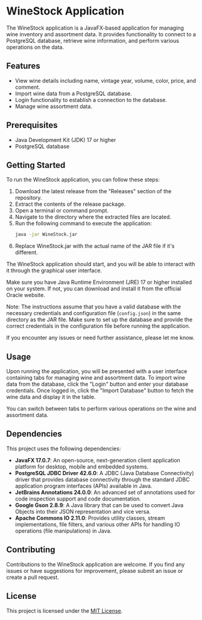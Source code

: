 # WineStock Application
The WineStock application is a JavaFX-based application for managing wine inventory and assortment data. It provides functionality to connect to a PostgreSQL database, retrieve wine information, and perform various operations on the data.

## Features
- View wine details including name, vintage year, volume, color, price, and comment.
- Import wine data from a PostgreSQL database.
- Login functionality to establish a connection to the database.
- Manage wine assortment data.

## Prerequisites
- Java Development Kit (JDK) 17 or higher
- PostgreSQL database

## Getting Started
To run the WineStock application, you can follow these steps:
1. Download the latest release from the "Releases" section of the repository.
2. Extract the contents of the release package.
3. Open a terminal or command prompt.
4. Navigate to the directory where the extracted files are located.
5. Run the following command to execute the application:
    ```bash
    java -jar WineStock.jar
    ```
6. Replace WineStock.jar with the actual name of the JAR file if it's different.

The WineStock application should start, and you will be able to interact with it through the graphical user interface.

Make sure you have Java Runtime Environment (JRE) 17 or higher installed on your system. If not, you can download and install it from the official Oracle website.

Note: The instructions assume that you have a valid database with the necessary credentials and configuration file (`config.json`) in the same directory as the JAR file. Make sure to set up the database and provide the correct credentials in the configuration file before running the application.

If you encounter any issues or need further assistance, please let me know.

## Usage
Upon running the application, you will be presented with a user interface containing tabs for managing wine and assortment data. To import wine data from the database, click the "Login" button and enter your database credentials. Once logged in, click the "Import Database" button to fetch the wine data and display it in the table.

You can switch between tabs to perform various operations on the wine and assortment data.

## Dependencies
This project uses the following dependencies:

- **JavaFX 17.0.7**: An open-source, next-generation client application platform for desktop, mobile and embedded systems.
- **PostgreSQL JDBC Driver 42.6.0**: A JDBC (Java Database Connectivity) driver that provides database connectivity through the standard JDBC application program interfaces (APIs) available in Java.
- **JetBrains Annotations 24.0.0**: An advanced set of annotations used for code inspection support and code documentation.
- **Google Gson 2.8.9**: A Java library that can be used to convert Java Objects into their JSON representation and vice versa.
- **Apache Commons IO 2.11.0**: Provides utility classes, stream implementations, file filters, and various other APIs for handling IO operations (file manipulations) in Java.

## Contributing
Contributions to the WineStock application are welcome. If you find any issues or have suggestions for improvement, please submit an issue or create a pull request.

## License
This project is licensed under the [MIT License](../LICENSE).